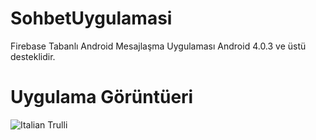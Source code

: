 # SohbetUygulamasi
Firebase Tabanlı Android Mesajlaşma Uygulaması
Android 4.0.3 ve üstü desteklidir.

# Uygulama Görüntüeri 

<img src="https://eksiup.com/p/nh1169753i8p" alt="Italian Trulli">


